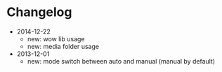 # Changelog

- 2014-12-22 
  - new: wow lib usage
  - new: media folder usage
- 2013-12-01 
  - new: mode switch between auto and manual (manual by default)

